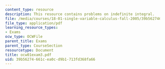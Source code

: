 ```yaml
---
content_type: resource
description: This resource contains problems on indefinite integral.
file: /media/courses/18-01-single-variable-calculus-fall-2005/39b56274661cea0cd9b1713fd368fa66_ocw01exam3.pdf
file_type: application/pdf
learning_resource_types:
- Exams
ocw_type: OCWFile
parent_title: Exams
parent_type: CourseSection
resourcetype: Document
title: ocw01exam3.pdf
uid: 39b56274-661c-ea0c-d9b1-713fd368fa66
---
```

